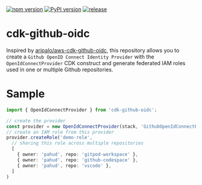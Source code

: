 [![npm version](https://badge.fury.io/js/@pahud%2Fcdk-github-oidc.svg)](https://badge.fury.io/js/@pahud%2Fcdk-github-oidc)
[![PyPI version](https://badge.fury.io/py/pahud-cdk-github-oidc.svg)](https://badge.fury.io/py/pahud-cdk-github-oidc)
[![release](https://github.com/pahud/cdk-github-oidc/actions/workflows/release.yml/badge.svg)](https://github.com/pahud/cdk-github-oidc/actions/workflows/release.yml)

# cdk-github-oidc

Inspired by [aripalo/aws-cdk-github-oidc](https://github.com/aripalo/aws-cdk-github-oidc), this repository allows you to create a `Github OpenID Connect Identity Provider` with the `OpenIdConnectProvider` CDK construct and generate federated IAM roles used in one or multiple Github repositories.

# Sample

```ts
import { OpenIdConnectProvider } from 'cdk-github-oidc';

// create the provider
const provider = new OpenIdConnectProvider(stack, 'GithubOpenIdConnectProvider')
// create an IAM role from this provider
provider.createRole('demo-role', 
  // sharing this role across multiple repositories
  [
    { owner: 'pahud', repo: 'gitpod-workspace' },
    { owner: 'pahud', repo: 'github-codespace' },
    { owner: 'pahud', repo: 'vscode' },
  ]
)
```
